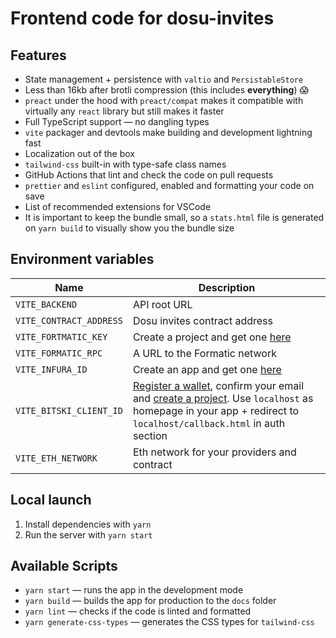 # Frontend code for dosu-invites

## Features

- State management + persistence with `valtio` and `PersistableStore`
- Less than 16kb after brotli compression (this includes **everything**) 😱
- `preact` under the hood with `preact/compat` makes it compatible with virtually any `react` library but still makes it faster
- Full TypeScript support — no dangling types
- `vite` packager and devtools make building and development lightning fast
- Localization out of the box
- `tailwind-css` built-in with type-safe class names
- GitHub Actions that lint and check the code on pull requests
- `prettier` and `eslint` configured, enabled and formatting your code on save
- List of recommended extensions for VSCode
- It is important to keep the bundle small, so a `stats.html` file is generated on `yarn build` to visually show you the bundle size

## Environment variables

| Name                    | Description                                                                                                                                                                                                                |
| ----------------------- | -------------------------------------------------------------------------------------------------------------------------------------------------------------------------------------------------------------------------- |
| `VITE_BACKEND`          | API root URL                                                                                                                                                                                                               |
| `VITE_CONTRACT_ADDRESS` | Dosu invites contract address                                                                                                                                                                                              |
| `VITE_FORTMATIC_KEY`    | Create a project and get one [here](https://dashboard.fortmatic.com/)                                                                                                                                                      |
| `VITE_FORMATIC_RPC`     | A URL to the Formatic network                                                                                                                                                                                              |
| `VITE_INFURA_ID`        | Create an app and get one [here](https://infura.io/dashboard)                                                                                                                                                              |
| `VITE_BITSKI_CLIENT_ID` | [Register a wallet](https://wallet.bitski.com/), confirm your email and [create a project](https://developer.bitski.com/). Use `localhost` as homepage in your app + redirect to `localhost/callback.html` in auth section |
| `VITE_ETH_NETWORK`      | Eth network for your providers and contract                                                                                                                                                                                |

## Local launch

1. Install dependencies with `yarn`
2. Run the server with `yarn start`

## Available Scripts

- `yarn start` — runs the app in the development mode
- `yarn build` — builds the app for production to the `docs` folder
- `yarn lint` — checks if the code is linted and formatted
- `yarn generate-css-types` — generates the CSS types for `tailwind-css`

